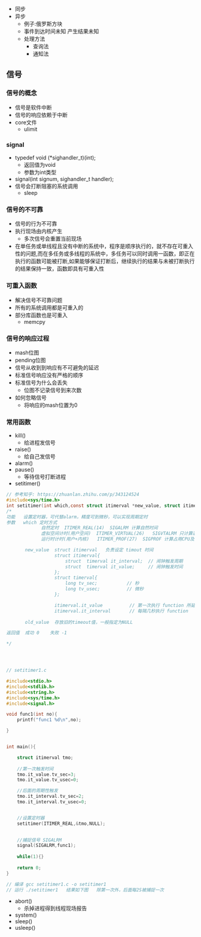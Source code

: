 - 同步
- 异步
  - 例子:俄罗斯方块
  - 事件到达时间未知 产生结果未知
  - 处理方法
    - 查询法
    - 通知法
## 信号
### 信号的概念
- 信号是软件中断
- 信号的响应依赖于中断
- core文件
  - ulimit
### signal
- typedef void (*sighandler_t)(int);
  - 返回值为void
  - 参数为int类型
- signal(int signum, sighandler_t handler);
- 信号会打断阻塞的系统调用
  - sleep

### 信号的不可靠
- 信号的行为不可靠
- 执行现场由内核产生
  - 多次信号会重置当前现场
- 在单任务或单线程且没有中断的系统中，程序是顺序执行的，就不存在可重入性的问题,而在多任务或多线程的系统中，多任务可以同时调用一函数，即正在执行的函数可能被打断,如果能够保证打断后，继续执行的结果与未被打断执行的结果保持一致，函数即具有可重入性
### 可重入函数
- 解决信号不可靠问题
- 所有的系统调用都是可重入的
- 部分库函数也是可重入
  - memcpy

### 信号的响应过程
- mash位图
- pending位图
- 信号从收到到响应有不可避免的延迟
- 标准信号响应没有严格的顺序
- 标准信号为什么会丢失
  - 位图不记录信号到来次数
- 如何忽略信号
  - 将响应的mash位置为0

### 常用函数
- kill()
  - 给进程发信号
- raise()
  - 给自己发信号
- alarm()
- pause()
  - 等待信号打断进程
- setitimer()
```c
// 参考知乎: https://zhuanlan.zhihu.com/p/343124524
#include<sys/time.h>
int setitimer(int which,const struct itimerval *new_value, struct itimerval *old_value);
/*
功能   设置定时器，可代替alarm，精度可到微秒，可以实现周期定时
参数   which 定时方式
             自然定时  ITIMER_REAL(14)  SIGALRM 计算自然时间
             虚拟空间计时(用户空间)  ITIMER_VIRTUAL(26)   SIGVTALRM 只计算进程占用CPU的时间
             运行时计时(用户+内核)   ITIMER_PROF(27)  SIGPROF 计算占用CPU及执行系统调用的时间

       new_value  struct itimerval   负责设定 timout 时间
                  struct itimerval{
                      struct  timerval it_interval;  // 闹钟触发周期
                      struct  timerval it_value;     // 闹钟触发时间
                  };
                  struct timerval{
                      long tv_sec;           // 秒
                      long tv_usec;          // 微秒
                  };

                  itimerval.it_value          // 第一次执行 function 所延迟的秒数
                  itimerval.it_interval       // 每隔几秒执行 function
        
       old_value  存放旧的timeout值，一般指定为NULL

返回值  成功 0    失败 -1

*/




// setitimer1.c

#include<stdio.h>
#include<stdlib.h>
#include<string.h>
#include<sys/time.h>
#include<signal.h>

void func1(int no){
	printf("func1 %d\n",no);

}


int main(){

	struct itimerval tmo;
	
	//第一次触发时间
	tmo.it_value.tv_sec=3;
	tmo.it_value.tv_usec=0;

	//后面的周期性触发
	tmo.it_interval.tv_sec=2;
	tmo.it_interval.tv_usec=0;


	//设置定时器
	setitimer(ITIMER_REAL,&tmo,NULL);
	

	//捕捉信号 SIGALRM
	signal(SIGALRM,func1);
	
	while(1){}
	
	return 0;
}

// 编译 gcc setitimer1.c -o setitimer1
// 运行 ./setitimer1   结果如下图   除第一次外，后面每2S被捕捉一次
```
- abort()
  - 杀掉进程得到线程现场报告
- system()
- sleep()
- usleep()